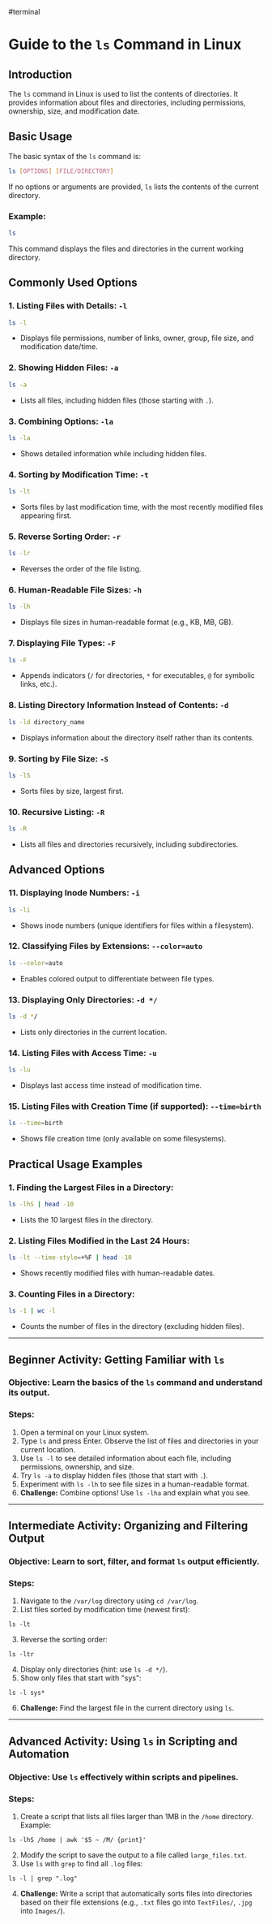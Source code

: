 #terminal 

# Guide to the `ls` Command in Linux

## Introduction

The `ls` command in Linux is used to list the contents of directories. It provides information about files and directories, including permissions, ownership, size, and modification date. 

## Basic Usage

The basic syntax of the `ls` command is:

```bash
ls [OPTIONS] [FILE/DIRECTORY]
```

If no options or arguments are provided, `ls` lists the contents of the current directory.

### Example:

```bash
ls
```

This command displays the files and directories in the current working directory.

## Commonly Used Options

### 1. Listing Files with Details: `-l`

```bash
ls -l
```

- Displays file permissions, number of links, owner, group, file size, and modification date/time.

### 2. Showing Hidden Files: `-a`

```bash
ls -a
```

- Lists all files, including hidden files (those starting with `.`).

### 3. Combining Options: `-la`

```bash
ls -la
```

- Shows detailed information while including hidden files.

### 4. Sorting by Modification Time: `-t`

```bash
ls -lt
```

- Sorts files by last modification time, with the most recently modified files appearing first.

### 5. Reverse Sorting Order: `-r`

```bash
ls -lr
```

- Reverses the order of the file listing.

### 6. Human-Readable File Sizes: `-h`

```bash
ls -lh
```

- Displays file sizes in human-readable format (e.g., KB, MB, GB).

### 7. Displaying File Types: `-F`

```bash
ls -F
```

- Appends indicators (`/` for directories, `*` for executables, `@` for symbolic links, etc.).

### 8. Listing Directory Information Instead of Contents: `-d`

```bash
ls -ld directory_name
```

- Displays information about the directory itself rather than its contents.

### 9. Sorting by File Size: `-S`

```bash
ls -lS
```

- Sorts files by size, largest first.

### 10. Recursive Listing: `-R`

```bash
ls -R
```

- Lists all files and directories recursively, including subdirectories.

## Advanced Options

### 11. Displaying Inode Numbers: `-i`

```bash
ls -li
```

- Shows inode numbers (unique identifiers for files within a filesystem).

### 12. Classifying Files by Extensions: `--color=auto`

```bash
ls --color=auto
```

- Enables colored output to differentiate between file types.

### 13. Displaying Only Directories: `-d */`

```bash
ls -d */
```

- Lists only directories in the current location.

### 14. Listing Files with Access Time: `-u`

```bash
ls -lu
```

- Displays last access time instead of modification time.

### 15. Listing Files with Creation Time (if supported): `--time=birth`

```bash
ls --time=birth
```

- Shows file creation time (only available on some filesystems).

## Practical Usage Examples

### 1. Finding the Largest Files in a Directory:

```bash
ls -lhS | head -10
```

- Lists the 10 largest files in the directory.

### 2. Listing Files Modified in the Last 24 Hours:

```bash
ls -lt --time-style=+%F | head -10
```

- Shows recently modified files with human-readable dates.

### 3. Counting Files in a Directory:

```bash
ls -1 | wc -l
```

- Counts the number of files in the directory (excluding hidden files).


---

## **Beginner Activity: Getting Familiar with `ls`**

### **Objective:** Learn the basics of the `ls` command and understand its output.

### **Steps:**

1. Open a terminal on your Linux system.
2. Type `ls` and press Enter. Observe the list of files and directories in your current location.
3. Use `ls -l` to see detailed information about each file, including permissions, ownership, and size.
4. Try `ls -a` to display hidden files (those that start with `.`).
5. Experiment with `ls -lh` to see file sizes in a human-readable format.
6. **Challenge:** Combine options! Use `ls -lha` and explain what you see.

---

## **Intermediate Activity: Organizing and Filtering Output**

### **Objective:** Learn to sort, filter, and format `ls` output efficiently.

### **Steps:**

1. Navigate to the `/var/log` directory using `cd /var/log`.
2. List files sorted by modification time (newest first):

`ls -lt`

3. Reverse the sorting order:

`ls -ltr`

4. Display only directories (hint: use `ls -d */`).
5. Show only files that start with "sys":

`ls -l sys*`

6. **Challenge:** Find the largest file in the current directory using `ls`.

---

## **Advanced Activity: Using `ls` in Scripting and Automation**

### **Objective:** Use `ls` effectively within scripts and pipelines.

### **Steps:**

1. Create a script that lists all files larger than 1MB in the `/home` directory. Example:

`ls -lhS /home | awk '$5 ~ /M/ {print}'`

2. Modify the script to save the output to a file called `large_files.txt`.
3. Use `ls` with `grep` to find all `.log` files:

`ls -l | grep ".log"`

4. **Challenge:** Write a script that automatically sorts files into directories based on their file extensions (e.g., `.txt` files go into `TextFiles/`, `.jpg` into `Images/`).
